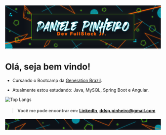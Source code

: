 ![](https://github.com/ddsp-pinheiro/ddsp-pinheiro/blob/main/GitHub_Top-looping.gif)

#                         **Olá, seja bem vindo!**


* Cursando o Bootcamp da [Generation Brazil](https://brazil.generation.org/). 

*  Atualmente estou estudando: Java, MySQL, Spring Boot e Angular.


![Top Langs](https://github-readme-stats.vercel.app/api/top-langs/?username=ddsp-pinheiro&theme=blue-green)


> #### Você me pode encontrar em: [LinkedIn](https://www.linkedin.com/in/daniele-pinheiro/),  ddsp.pinheiro@gmail.com

![end](https://github.com/ddsp-pinheiro/ddsp-pinheiro/blob/main/GitHubEND.png)
